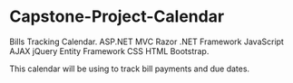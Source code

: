 # Capstone-Project-Calendar
Bills Tracking Calendar. ASP.NET MVC Razor .NET Framework JavaScript AJAX jQuery Entity Framework CSS HTML Bootstrap.

This calendar will be using to track bill payments and due dates.

